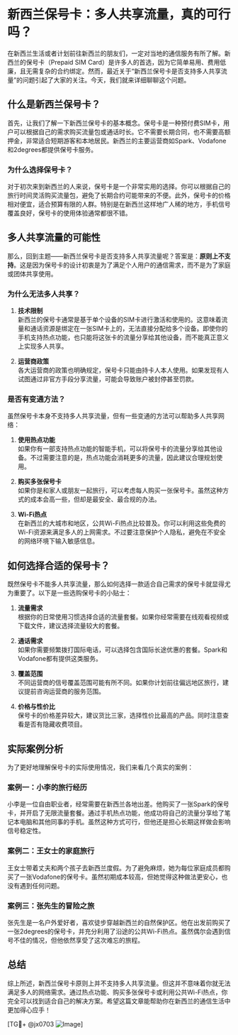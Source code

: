 # 新西兰保号卡：多人共享流量，真的可行吗？

在新西兰生活或者计划前往新西兰的朋友们，一定对当地的通信服务有所了解。新西兰的保号卡（Prepaid SIM Card）是许多人的首选，因为它简单易用、费用低廉，且无需复杂的合约绑定。然而，最近关于“新西兰保号卡是否支持多人共享流量”的问题引起了大家的关注。今天，我们就来详细聊聊这个问题。

## 什么是新西兰保号卡？

首先，让我们了解一下新西兰保号卡的基本概念。保号卡是一种预付费SIM卡，用户可以根据自己的需求购买流量包或通话时长。它不需要长期合同，也不需要高额押金，非常适合短期游客和本地居民。新西兰的主要运营商如Spark、Vodafone和2degrees都提供保号卡服务。

### 为什么选择保号卡？

对于初次来到新西兰的人来说，保号卡是一个非常实用的选择。你可以根据自己的旅行时间灵活购买流量包，避免了长期合约可能带来的不便。此外，保号卡的价格相对便宜，适合预算有限的人群。特别是在新西兰这样地广人稀的地方，手机信号覆盖良好，保号卡的使用体验通常都很不错。

## 多人共享流量的可能性

那么，回到主题——新西兰保号卡是否支持多人共享流量呢？答案是：**原则上不支持**。这是因为保号卡的设计初衷是为了满足个人用户的通信需求，而不是为了家庭或团体共享使用。

### 为什么无法多人共享？

1. **技术限制**  
   新西兰的保号卡通常是基于单个设备的SIM卡进行激活和使用的。这意味着流量和通话资源是绑定在一张SIM卡上的，无法直接分配给多个设备。即使你的手机支持热点功能，也只能将这张卡的流量分享给其他设备，而不能真正意义上实现多人共享。

2. **运营商政策**  
   各大运营商的政策也明确规定，保号卡只能由持卡人本人使用。如果发现有人试图通过非官方手段分享流量，可能会导致账户被封停甚至罚款。

### 是否有变通方法？

虽然保号卡本身不支持多人共享流量，但有一些变通的方法可以帮助多人共享网络：

1. **使用热点功能**  
   如果你有一部支持热点功能的智能手机，可以将保号卡的流量分享给其他设备。不过需要注意的是，热点功能会消耗更多的流量，因此建议合理规划使用。

2. **购买多张保号卡**  
   如果你是和家人或朋友一起旅行，可以考虑每人购买一张保号卡。虽然这种方式的成本会高一些，但却是最安全、最合规的办法。

3. **Wi-Fi热点**  
   在新西兰的大城市和地区，公共Wi-Fi热点比较普及。你可以利用这些免费的Wi-Fi资源来满足多人的上网需求。不过要注意保护个人隐私，避免在不安全的网络环境下输入敏感信息。

## 如何选择合适的保号卡？

既然保号卡不能多人共享流量，那么如何选择一款适合自己需求的保号卡就显得尤为重要了。以下是一些选购保号卡的小贴士：

1. **流量需求**  
   根据你的日常使用习惯选择合适的流量套餐。如果你经常需要在线观看视频或下载文件，建议选择流量较大的套餐。

2. **通话需求**  
   如果你需要频繁拨打国际电话，可以选择包含国际长途优惠的套餐。Spark和Vodafone都有提供这类服务。

3. **覆盖范围**  
   不同运营商的信号覆盖范围可能有所不同。如果你计划前往偏远地区旅行，建议提前咨询运营商的服务范围。

4. **价格与性价比**  
   保号卡的价格差异较大，建议货比三家，选择性价比最高的产品。同时注意查看是否有隐藏收费项目。

## 实际案例分析

为了更好地理解保号卡的实际使用情况，我们来看几个真实的案例：

### 案例一：小李的旅行经历  
小李是一位自由职业者，经常需要在新西兰各地出差。他购买了一张Spark的保号卡，并开启了无限流量套餐。通过手机热点功能，他成功将自己的流量分享给了笔记本电脑和其他同事的手机。虽然这种方式可行，但他还是担心长期这样做会影响信号稳定性。

### 案例二：王女士的家庭旅行  
王女士带着丈夫和两个孩子去新西兰度假。为了避免麻烦，她为每位家庭成员都购买了一张Vodafone的保号卡。虽然初期成本较高，但她觉得这种做法更安心，也没有遇到任何问题。

### 案例三：张先生的冒险之旅  
张先生是一名户外爱好者，喜欢徒步穿越新西兰的自然保护区。他在出发前购买了一张2degrees的保号卡，并充分利用了沿途的公共Wi-Fi热点。虽然偶尔会遇到信号不佳的情况，但他依然享受了这次难忘的旅程。

## 总结

综上所述，新西兰保号卡原则上并不支持多人共享流量。但这并不意味着你就无法满足多人的网络需求。通过热点功能、购买多张保号卡或利用公共Wi-Fi热点，你完全可以找到适合自己的解决方案。希望这篇文章能帮助你在新西兰的通信生活中更加得心应手！

[TG💪+ @jx0703 ![Image](https://github.com/user-attachments/assets/dbca1d08-cadb-493c-b0ec-ad6f7a83f270)]
